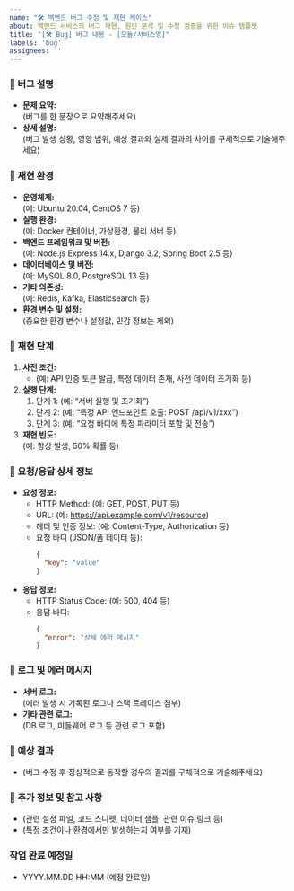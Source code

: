 ```yaml
---
name: "🛠 백엔드 버그 수정 및 재현 케이스"
about: 백엔드 서비스의 버그 재현, 원인 분석 및 수정 검증을 위한 이슈 템플릿
title: "[🛠 Bug] 버그 내용 - [모듈/서비스명]"
labels: 'bug'
assignees: ''
---
```


### 📌 버그 설명
- **문제 요약:**  
  (버그를 한 문장으로 요약해주세요)
- **상세 설명:**  
  (버그 발생 상황, 영향 범위, 예상 결과와 실제 결과의 차이를 구체적으로 기술해주세요)

### 📌 재현 환경
- **운영체제:**  
  (예: Ubuntu 20.04, CentOS 7 등)
- **실행 환경:**  
  (예: Docker 컨테이너, 가상환경, 물리 서버 등)
- **백엔드 프레임워크 및 버전:**  
  (예: Node.js Express 14.x, Django 3.2, Spring Boot 2.5 등)
- **데이터베이스 및 버전:**  
  (예: MySQL 8.0, PostgreSQL 13 등)
- **기타 의존성:**  
  (예: Redis, Kafka, Elasticsearch 등)
- **환경 변수 및 설정:**  
  (중요한 환경 변수나 설정값, 민감 정보는 제외)

### 📌 재현 단계
1. **사전 조건:**
    - (예: API 인증 토큰 발급, 특정 데이터 존재, 사전 데이터 초기화 등)
2. **실행 단계:**
    1. 단계 1: (예: “서버 실행 및 초기화”)
    2. 단계 2: (예: “특정 API 엔드포인트 호출: POST /api/v1/xxx”)
    3. 단계 3: (예: “요청 바디에 특정 파라미터 포함 및 전송”)
3. **재현 빈도:**  
   (예: 항상 발생, 50% 확률 등)

### 📌 요청/응답 상세 정보
- **요청 정보:**
    - HTTP Method: (예: GET, POST, PUT 등)
    - URL: (예: https://api.example.com/v1/resource)
    - 헤더 및 인증 정보: (예: Content-Type, Authorization 등)
    - 요청 바디 (JSON/폼 데이터 등):
      ```json
      {
        "key": "value"
      }
      ```
- **응답 정보:**
    - HTTP Status Code: (예: 500, 404 등)
    - 응답 바디:
      ```json
      {
        "error": "상세 에러 메시지"
      }
      ```

### 📌 로그 및 에러 메시지
- **서버 로그:**  
  (에러 발생 시 기록된 로그나 스택 트레이스 첨부)
- **기타 관련 로그:**  
  (DB 로그, 미들웨어 로그 등 관련 로그 포함)

### 📌 예상 결과
- (버그 수정 후 정상적으로 동작할 경우의 결과를 구체적으로 기술해주세요)

### 📌 추가 정보 및 참고 사항
- (관련 설정 파일, 코드 스니펫, 데이터 샘플, 관련 이슈 링크 등)
- (특정 조건이나 환경에서만 발생하는지 여부를 기재)

### 작업 완료 예정일
- YYYY.MM.DD HH:MM (예정 완료일)
